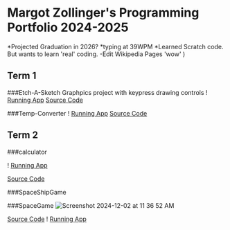 # Margot Zollinger's Programming Portfolio 2024-2025
*Projected Graduation in 2026?
*typing at 39WPM
*Learned Scratch code. But wants to learn 'real' coding. 
-Edit Wikipedia Pages 
'wow'
)
## Term 1

###Etch-A-Sketch
Graphpics project with keypress drawing controls 
! [Running App](https://github.com/Margot42/programmingportfolio2024a3/blob/main/src/Sketch.png?raw=true)
[Source Code](https://github.com/Margot42/programmingportfolio2024a3/blob/main/src/EtchASketchSEP_18.pde)

###Temp-Converter 
! [Running App](https://github.com/Margot42/programmingportfolio2024a3/blob/main/src/Temp%20Converter.png?raw=true)
[Source Code](https://github.com/Margot42/programmingportfolio2024a3/blob/main/src/Temp_Converter/Temp_Converter.pde)
## Term 2
###calculator

! [Running App](https://github.com/Margot42/programmingportfolio2024a3/blob/main/calc.png?raw=true)

[Source Code](https://github.com/Margot42/programmingportfolio2024a3/tree/main/Calculator%202)

###SpaceShipGame


###SpaceGame
![Screenshot 2024-12-02 at 11 36 52 AM](https://github.com/user-attachments/assets/c1a03927-4f98-4b06-bfc0-3a991ac466fd)

[Source Code](https://github.com/Margot42/programmingportfolio2024a3/tree/main/src/term2/SpaceGameOG)
! [Running App](https://github.com/Margot42/programmingportfolio2024a3/tree/main/src/term2/SpaceGameOG)
